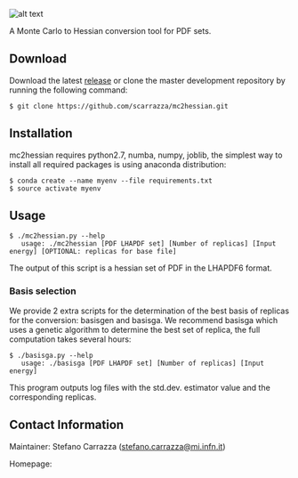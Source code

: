 ![alt text](https://github.com/scarrazza/mc2hessian/raw/master/extra/mc2h.png "Logo")

A Monte Carlo to Hessian conversion tool for PDF sets.

## Download

Download the latest [release](https://github.com/scarrazza/mc2hessian/releases) or clone the master development repository by running the following command:

```Shell
$ git clone https://github.com/scarrazza/mc2hessian.git
```

## Installation

mc2hessian requires python2.7, numba, numpy, joblib, the simplest way to install all required packages is using anaconda distribution:

```Shell
$ conda create --name myenv --file requirements.txt
$ source activate myenv
```

## Usage

```Shell
$ ./mc2hessian.py --help
   usage: ./mc2hessian [PDF LHAPDF set] [Number of replicas] [Input energy] [OPTIONAL: replicas for base file]
```

The output of this script is a hessian set of PDF in the LHAPDF6 format.

### Basis selection
We provide 2 extra scripts for the determination of the best basis of replicas for the conversion: basisgen and basisga. We recommend basisga which uses a genetic algorithm to determine the best set of replica, the full computation takes several hours:

```Shell
$ ./basisga.py --help
   usage: ./basisga [PDF LHAPDF set] [Number of replicas] [Input energy]
```

This program outputs log files with the std.dev. estimator value and the corresponding replicas.

## Contact Information

Maintainer: Stefano Carrazza (stefano.carrazza@mi.infn.it)

Homepage:
